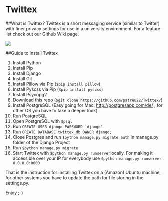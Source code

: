 # Twittex 

##What is Twittex?
Twittex is a short messaging service (similar to Twitter) with finer privacy settings for use in a university environment. For a feature list check out our Github Wiki page.

<img src="https://cloud.githubusercontent.com/assets/11362357/8591885/8a5f930e-262b-11e5-8d19-e56cc82e9ef8.png"></img>

##Guide to install Twittex

1. Install Python
2. Install Pip
3. Install Django
4. Install Git
5. Install Pillow via Pip (`$pip install pillow`)
6. Install Pyscss via Pip (`$pip install pyscss`)
7. Install Psycopg2 
7. Download this repo (`$git clone https://github.com/patreu22/Twittex/`)
8. Install PostgreSQL (Easy going for Mac: http://postgresapp.com/de/ , for other OS you have to take a deeper look)
9. Run PostgreSQL
10. Open PostgreSQL with `$psql`
11. Run `CREATE USER django PASSWORD 'django'`
12. Run `CREATE DATABASE twittex_db OWNER django;`
13. Close Postgres and run `$python manage.py migrate auth` in manage.py folder of the Django Project
14. Run `$python manage.py migrate`
15. Start Twittex with `$python manage.py runserver`locally. For making it accessible over your IP for everybody use `$python manage.py runserver 0.0.0.0:8000`


That is the instruction for installing Twittex on a (Amazon) Ubuntu machine, for other systems you have to update the path for file storing in the settings.py.
  
Enjoy ;-)  
  
  

